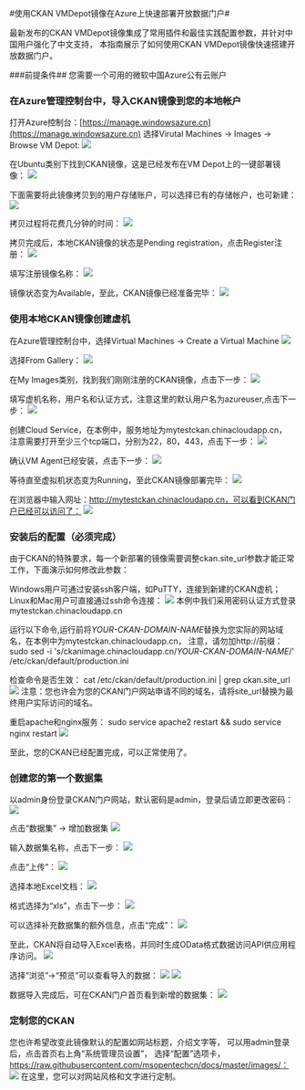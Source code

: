 ﻿#使用CKAN VMDepot镜像在Azure上快速部署开放数据门户#

最新发布的CKAN VMDepot镜像集成了常用插件和最佳实践配置参数，并针对中国用户强化了中文支持，
本指南展示了如何使用CKAN VMDepot镜像快速搭建开放数据门户。

###前提条件##
您需要一个可用的微软中国Azure公有云账户


### 在Azure管理控制台中，导入CKAN镜像到您的本地帐户 ##

打开Azure控制台：[https://manage.windowsazure.cn](https://manage.windowsazure.cn)
选择Virutal Machines -> Images -> Browse VM Depot:
![](https://raw.githubusercontent.com/msopentechcn/docs/master/images/1.PNG)

在Ubuntu类别下找到CKAN镜像，这是已经发布在VM Depot上的一键部署镜像：
![](https://raw.githubusercontent.com/msopentechcn/docs/master/images/2.PNG)

下面需要将此镜像拷贝到的用户存储账户，可以选择已有的存储帐户，也可新建：
![](https://raw.githubusercontent.com/msopentechcn/docs/master/images/3.PNG)

拷贝过程将花费几分钟的时间：
![](https://raw.githubusercontent.com/msopentechcn/docs/master/images/4.PNG)

拷贝完成后，本地CKAN镜像的状态是Pending registration，点击Register注册：
![](https://raw.githubusercontent.com/msopentechcn/docs/master/images/6.PNG)

填写注册镜像名称：
![](https://raw.githubusercontent.com/msopentechcn/docs/master/images/7.PNG)

镜像状态变为Available，至此，CKAN镜像已经准备完毕：
![](https://raw.githubusercontent.com/msopentechcn/docs/master/images/8.PNG)

### 使用本地CKAN镜像创建虚机 ##
在Azure管理控制台中，选择Virtual Machines -> Create a Virtual Machine
![](https://raw.githubusercontent.com/msopentechcn/docs/master/images/9.PNG)

选择From Gallery：
![](https://raw.githubusercontent.com/msopentechcn/docs/master/images/10.PNG)

在My Images类别，找到我们刚刚注册的CKAN镜像，点击下一步：
![](https://raw.githubusercontent.com/msopentechcn/docs/master/images/11.PNG)

填写虚机名称，用户名和认证方式，注意这里的默认用户名为azureuser,点击下一步：
![](https://raw.githubusercontent.com/msopentechcn/docs/master/images/12.PNG)

创建Cloud Service，在本例中，服务地址为mytestckan.chinacloudapp.cn，
注意需要打开至少三个tcp端口，分别为22，80，443，点击下一步：
![](https://raw.githubusercontent.com/msopentechcn/docs/master/images/13.PNG)

确认VM Agent已经安装，点击下一步：
![](https://raw.githubusercontent.com/msopentechcn/docs/master/images/14.PNG)

等待直至虚拟机状态变为Running，至此CKAN镜像部署完毕：
![](https://raw.githubusercontent.com/msopentechcn/docs/master/images/15.PNG)

在浏览器中输入网址：http://mytestckan.chinacloudapp.cn，可以看到CKAN门户已经可以访问了：
![](https://raw.githubusercontent.com/msopentechcn/docs/master/images/16.PNG)

### 安装后的配置（必须完成） ##
由于CKAN的特殊要求，每一个新部署的镜像需要调整ckan.site_url参数才能正常工作，下面演示如何修改此参数：

Windows用户可通过安装ssh客户端，如PuTTY，连接到新建的CKAN虚机；Linux和Mac用户可直接通过ssh命令连接：
![](https://raw.githubusercontent.com/msopentechcn/docs/master/images/18.PNG)
本例中我们采用密码认证方式登录mytestckan.chinacloudapp.cn

运行以下命令,运行前将*YOUR-CKAN-DOMAIN-NAME*替换为您实际的网站域名，在本例中为mytestckan.chinacloudapp.cn，
注意，请勿加http://前缀：
sudo sed -i 's/ckanimage.chinacloudapp.cn/*YOUR-CKAN-DOMAIN-NAME*/' /etc/ckan/default/production.ini

检查命令是否生效：
cat /etc/ckan/default/production.ini | grep ckan.site_url
![](https://raw.githubusercontent.com/msopentechcn/docs/master/images/19.PNG)
注意：您也许会为您的CKAN门户网站申请不同的域名，请将site_url替换为最终用户实际访问的域名。

重启apache和nginx服务：
sudo service apache2 restart && sudo service nginx restart
![](https://raw.githubusercontent.com/msopentechcn/docs/master/images/20.PNG)

至此，您的CKAN已经配置完成，可以正常使用了。


### 创建您的第一个数据集 ##
以admin身份登录CKAN门户网站，默认密码是admin，登录后请立即更改密码：
![](https://raw.githubusercontent.com/msopentechcn/docs/master/images/16.PNG)

点击“数据集” -> 增加数据集
![](https://raw.githubusercontent.com/msopentechcn/docs/master/images/17.PNG)

输入数据集名称，点击下一步：
![](https://raw.githubusercontent.com/msopentechcn/docs/master/images/21.PNG)

点击“上传”：
![](https://raw.githubusercontent.com/msopentechcn/docs/master/images/22.PNG)

选择本地Excel文档：
![](https://raw.githubusercontent.com/msopentechcn/docs/master/images/23.PNG)

格式选择为“xls”，点击下一步：
![](https://raw.githubusercontent.com/msopentechcn/docs/master/images/24.PNG)

可以选择补充数据集的额外信息，点击“完成”：
![](https://raw.githubusercontent.com/msopentechcn/docs/master/images/25.PNG)

至此，CKAN将自动导入Excel表格，并同时生成OData格式数据访问API供应用程序访问。
![](https://raw.githubusercontent.com/msopentechcn/docs/master/images/26.PNG)

选择“浏览”->“预览”可以查看导入的数据：
![](https://raw.githubusercontent.com/msopentechcn/docs/master/images/27.PNG)
![](https://raw.githubusercontent.com/msopentechcn/docs/master/images/28.PNG)

数据导入完成后，可在CKAN门户首页看到新增的数据集：
![](https://raw.githubusercontent.com/msopentechcn/docs/master/images/29.PNG)


### 定制您的CKAN ##
您也许希望改变此镜像默认的配置如网站标题，介绍文字等，
可以用admin登录后，点击首页右上角“系统管理员设置”，
选择“配置”选项卡，https://raw.githubusercontent.com/msopentechcn/docs/master/images/：
![](https://raw.githubusercontent.com/msopentechcn/docs/master/images/30.PNG)
在这里，您可以对网站风格和文字进行定制。

